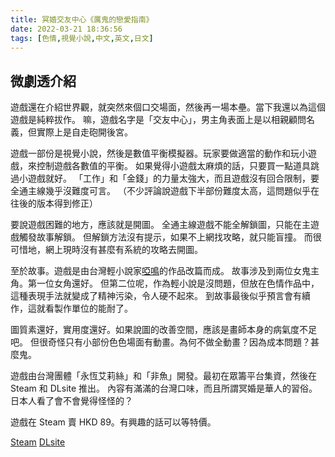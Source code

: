 ```yaml
---
title: 冥婚交友中心《厲鬼的戀愛指南》
date: 2022-03-21 18:36:56
tags: [色情,視覺小說,中文,英文,日文]
---
```

## 微劇透介紹

遊戲還在介紹世界觀，就突然來個口交場面，然後再一場本壘。當下我還以為這個遊戲是純粹拔作。
嘛，遊戲名字是「交友中心」，男主角表面上是以相親顧問名義，但實際上是自走砲開後宮。

遊戲一部份是視覺小說，然後是數值平衡模擬器。玩家要做適當的動作和玩小遊戲，來控制遊戲各數值的平衡。
如果覺得小遊戲太麻煩的話，只要買一點道具跳過小遊戲就好。
「工作」和「金錢」的力量太強大，而且遊戲沒有回合限制，要全通主線幾乎沒難度可言。
（不少評論說遊戲下半部份難度太高，這問題似乎在往後的版本得到修正）

要說遊戲困難的地方，應該就是開圖。
全通主線遊戲不能全解鎖圖，只能在主遊戲觸發故事解鎖。
但解鎖方法沒有提示，如果不上網找攻略，就只能盲撞。
而很可惜地，網上現時沒有甚麼有系統的攻略去開圖。

至於故事。遊戲是由台灣輕小說家[啞鳴](https://zh.wikipedia.org/wiki/%E5%95%9E%E9%B3%B4)的作品改篇而成。
故事涉及到兩位女鬼主角。第一位女角還好。
但第二位呢，作為輕小說是沒問題，但放在色情作品中，這種表現手法就變成了精神污染，令人硬不起來。
到故事最後似乎預言會有續作，這就看製作單位的能耐了。

圖質素還好，實用度還好。如果說圖的改善空間，應該是畫師本身的病氣度不足吧。
但很奇怪只有小部份色色場面有動畫。為何不做全動畫？因為成本問題？甚麼鬼。

遊戲由台灣團體「永恆艾莉絲」和「非魚」開發。最初在眾籌平台集資，然後在 Steam 和 DLsite 推出。
內容有滿滿的台灣口味，而且所謂冥婚是華人的習俗。日本人看了會不會覺得怪怪的？

遊戲在 Steam 賣 HKD 89。有興趣的話可以等特價。

[Steam](https://store.steampowered.com/app/1683430/_/)
[DLsite](https://www.dlsite.com/maniax/work/=/product_id/RJ378561.html)
